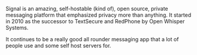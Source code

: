 Signal is an amazing, self-hostable (kind of), open source, private messaging platform that emphasized privacy more than anything. It started in 2010 as the successor to TextSecure and RedPhone by Open Whisper Systems.

It continues to be a really good all rounder messaging app that a lot of people use and some self host servers for.
